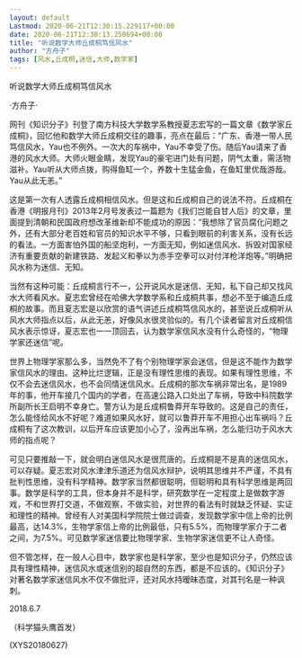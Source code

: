 ```yaml
---
layout: default
Lastmod: 2020-06-21T12:30:15.229117+00:00
date: 2020-06-21T12:30:13.258694+00:00
title: "听说数学大师丘成桐笃信风水"
author: "方舟子"
tags: [风水,丘成桐,迷信,大师,数学家]
---
```


听说数学大师丘成桐笃信风水

·方舟子·

网刊《知识分子》刊登了南方科技大学数学系教授夏志宏写的一篇文章《数学家丘成桐》，回忆他和数学大师丘成桐交往的趣事，亮点在最后：“广东、香港一带人民笃信风水，Yau也不例外。一次大的车祸中，Yau不幸受了伤。随后Yau请来了香港的风水大师。大师火眼金睛，发现Yau的豪宅进门处有问题，阴气太重，需活物滋补。Yau听从大师点拨，购得鱼缸一个，养数十生猛金鱼，在鱼缸里优哉游哉。Yau从此无恙。”

这是第一次有人透露丘成桐相信风水。但是这和丘成桐自己的说法不符。丘成桐在香港《明报月刊》2013年2月号发表过一篇题为《我们岂能自甘人后》的文章，里面提到清朝和民国政府想改革维新却不能成功的原因：“我想除了官员腐化问题之外，还有大部分老百姓和官员的知识水平不够，只看到眼前的利害关系，没有长远的看法。一方面害怕外国的船坚炮利，一方面无知，例如迷信风水、拆毁对国家经济有重要贡献的新建铁路、发起义和拳以为赤手空拳可以对付洋枪洋炮等。”明确把风水称为迷信、无知。

当然有这种可能：丘成桐言行不一，公开说风水是迷信、无知，私下自己却又找风水大师看风水。夏志宏曾经在哈佛大学数学系和丘成桐共事，想必不至于编造丘成桐的故事。而且夏志宏是以欣赏的语气讲述丘成桐笃信风水的，甚至说丘成桐听从风水大师指点以后，从此无恙，好像风水很灵验似的。有几个读者留言对丘成桐信风水表示惊讶，夏志宏也一一顶回去，认为数学家信风水没有什么奇怪的，“物理学家还迷信”呢。

世界上物理学家那么多，当然免不了有个别物理学家会迷信，但是这不能作为数学家信风水的理由。这种比烂逻辑，正是没有理性思维的表现。如果有理性思维，不仅不会去迷信风水，也不会同情迷信风水。丘成桐的那次车祸非常出名，是1989年的事，他开车接几个国内的学者，在高速公路入口处出了车祸，导致中科院数学所副所长王启明不幸身亡。警方认为是丘成桐鲁莽开车导致的。这是自己的责任，怎么能怪给风水不好呢？难道如果风水好，就可以鲁莽开车不用担心出车祸吗？丘成桐有了这次教训，以后开车应该更加小心了，没再出车祸，怎么能归功于风水大师的指点呢？

可见只要推敲一下，就会明白迷信风水是很荒唐的。丘成桐是不是真的迷信风水，可以存疑。夏志宏对风水津津乐道还为信风水辩护，说明其思维并不严谨，不具有批判性思维，没有科学精神。数学家当然都很聪明，但聪明和具有科学思维是两回事。数学是科学的工具，但本身并不是科学，研究数学在一定程度上是做数字游戏，不和世界打交道，不做观察，不做实验，对世界的看法有时就缺乏怀疑、实证和理性的精神。曾经有人对美国科学院院士做过调查，发现数学家中信上帝的比例最高，达14.3%，生物学家信上帝的比例最低，只有5.5%，而物理学家介于二者之间，为7.5%。可见数学家迷信要比物理学家、生物学家迷信更不让人奇怪。

但不管怎样，在一般人心目中，数学家也是科学家，至少也是知识分子，仍然应该具有理性精神，迷信风水或迷信别的超自然的东西，都是不应该的。《知识分子》对著名数学家迷信风水不仅不做批评，还对风水持暧昧态度，对其刊名是一种讽刺。

2018.6.7

（科学猫头鹰首发）

(XYS20180627)

